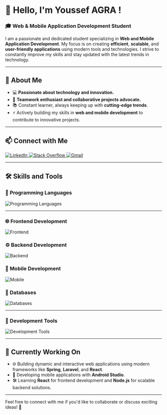 # 👋 Hello, I'm Youssef AGRA !  

### 🎓 **Web & Mobile Application Development Student**  

I am a passionate and dedicated student specializing in **Web and Mobile Application Development**. My focus is on creating **efficient**, **scalable**, and **user-friendly applications** using modern tools and technologies. I strive to constantly improve my skills and stay updated with the latest trends in technology.  

---

## 🌟 **About Me**    
- 💻 **Passionate about technology and innovation.**  
- 🤝 **Teamwork enthusiast and collaborative projects advocate.**  
- 📚 Constant learner, always keeping up with **cutting-edge trends**.  
- ⚡ Actively building my skills in **web and mobile development** to contribute to innovative projects.  

---

## 📫 **Connect with Me**  
<p align="left">
  <a href="https://www.linkedin.com/in/youssef-a-65248b1b6/">
    <img src="https://skillicons.dev/icons?i=linkedin" alt="LinkedIn" />
  </a>
  <a href="https://stackoverflow.com/users/29004267/youssef-agra">
    <img src="https://skillicons.dev/icons?i=stackoverflow" alt="Stack Overflow" />
  </a>
  <a href="mailto:youssefagra3@gmail.com">
    <img src="https://skillicons.dev/icons?i=gmail" alt="Gmail" />
  </a>
</p>

---

## 🛠️ **Skills and Tools**  

### 🚀 **Programming Languages**  
<p align="left">
  <img src="https://skillicons.dev/icons?i=javascript,c,cpp,php,python,java" alt="Programming Languages" />
</p>

---

### 🌐 **Frontend Development**  
<p align="left">
  <img src="https://skillicons.dev/icons?i=html,css,bootstrap,tailwind,react,nextjs" alt="Frontend" />
</p>

### ⚙️ **Backend Development**  
<p align="left">
  <img src="https://skillicons.dev/icons?i=nodejs,express,laravel,spring" alt="Backend" />
</p>

### 📱 **Mobile Development**  
<p align="left">
  <img src="https://skillicons.dev/icons?i=androidstudio,react,flutter" alt="Mobile" />
</p>

### 💾 **Databases**  
<p align="left">
  <img src="https://skillicons.dev/icons?i=mysql,firebase" alt="Databases" />
</p>

---

### 🔧 **Development Tools**  
<p align="left">
  <img src="https://skillicons.dev/icons?i=vscode,git,github,eclipse,notion,linux" alt="Development Tools" />
</p>

---

## 🌟 **Currently Working On**  
- 🌐 Building dynamic and interactive web applications using modern frameworks like **Spring**, **Laravel**, and **React**.  
- 📱 Developing mobile applications with **Android Studio**.  
- 🛠️ Learning **React** for frontend development and **Node.js** for scalable backend solutions.  

---

Feel free to connect with me if you'd like to collaborate or discuss exciting ideas! 🚀  
